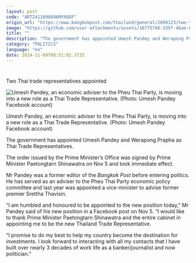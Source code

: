 ```yaml
---
layout: post
code: "ART2411090846MYROOF"
origin_url: "https://www.bangkokpost.com/thailand/general/2899123/two-thai-trade-representatives-appointed"
image: "https://github.com/user-attachments/assets/16775746-335f-4bae-81aa-46f9ed54f5a6"
title: ""
description: "The government has appointed Umesh Pandey and Werapong Prapha as Thai Trade Representatives."
category: "POLITICS"
language: "en"
date: 2024-11-09T08:51:02.373Z
---
```


# 

Two Thai trade representatives appointed

![Umesh Pandey, an economic adviser to the Pheu Thai Party, is moving into a new role as a Thai Trade Representative. (Photo: Umesh Pandey Facebook account)](https://github.com/user-attachments/assets/ab8179f2-3d37-4ef4-8841-13431ce75ae2)

Umesh Pandey, an economic adviser to the Pheu Thai Party, is moving into a new role as a Thai Trade Representative. (Photo: Umesh Pandey Facebook account)

The government has appointed Umesh Pandey and Werapong Prapha as Thai Trade Representatives.

The order issued by the Prime Minister’s Office was signed by Prime Minister Paetongtarn Shinawatra on Nov 5 and took immediate effect.

Mr Pandey was a former editor of the _Bangkok Post_ before entering politics. He has served as an adviser to the Pheu Thai Party economic policy committee and last year was appointed a vice-minister to advise former premier Srettha Thavisin.

“I am humbled and honoured to be appointed to the new position today,” Mr Pandey said of his new position in a Facebook post on Nov 5. “I would like to thank Prime Minister Paetongtarn Shinawatra and the entire cabinet in appointing me to be the new Thailand Trade Representative.

“I promise to do my best to help my country become the destination for investments. I look forward to interacting with all my contacts that I have built over nearly 3 decades of work life as a banker/journalist and now politician.”